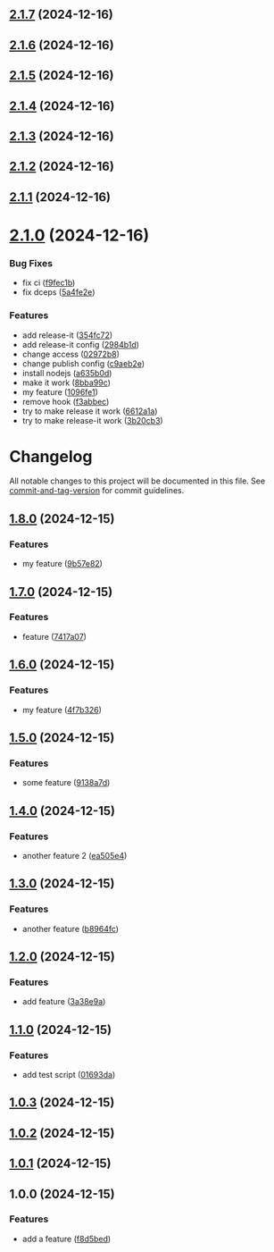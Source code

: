 

## [2.1.7](https://github.com/botflux/gh-actions-test/compare/v2.1.6...v2.1.7) (2024-12-16)

## [2.1.6](https://github.com/botflux/gh-actions-test/compare/v2.1.5...v2.1.6) (2024-12-16)

## [2.1.5](https://github.com/botflux/gh-actions-test/compare/v2.1.4...v2.1.5) (2024-12-16)

## [2.1.4](https://github.com/botflux/gh-actions-test/compare/v2.1.3...v2.1.4) (2024-12-16)

## [2.1.3](https://github.com/botflux/gh-actions-test/compare/v2.1.2...v2.1.3) (2024-12-16)

## [2.1.2](https://github.com/botflux/gh-actions-test/compare/v2.1.1...v2.1.2) (2024-12-16)

## [2.1.1](https://github.com/botflux/gh-actions-test/compare/v2.1.0...v2.1.1) (2024-12-16)

# [2.1.0](https://github.com/botflux/gh-actions-test/compare/v1.8.0...v2.1.0) (2024-12-16)


### Bug Fixes

* fix ci ([f9fec1b](https://github.com/botflux/gh-actions-test/commit/f9fec1b6fee45e516537971a7e547bb45164e8a1))
* fix dceps ([5a4fe2e](https://github.com/botflux/gh-actions-test/commit/5a4fe2e26b3ec0ed19a8d5ec1f74b74626553dfb))


### Features

* add release-it ([354fc72](https://github.com/botflux/gh-actions-test/commit/354fc72131e32ccf2a3211d42a9e9c3998ec0f3f))
* add release-it config ([2984b1d](https://github.com/botflux/gh-actions-test/commit/2984b1d86817099472d12e02afc4e32565517ec3))
* change access ([02972b8](https://github.com/botflux/gh-actions-test/commit/02972b8b7b3e9346d631ab0f9125bd8894af66fa))
* change publish config ([c9aeb2e](https://github.com/botflux/gh-actions-test/commit/c9aeb2e2d01ad51d5b9a1d504d682105c5d4e541))
* install nodejs ([a635b0d](https://github.com/botflux/gh-actions-test/commit/a635b0dc6b77434e9752cbea009a04d959fb82bf))
* make it work ([8bba99c](https://github.com/botflux/gh-actions-test/commit/8bba99c2c95d5111cae7bea69ad8743b13d47233))
* my feature ([1096fe1](https://github.com/botflux/gh-actions-test/commit/1096fe1da44157c83238089b3c67537fb2882434))
* remove hook ([f3abbec](https://github.com/botflux/gh-actions-test/commit/f3abbec90e54be7891f3b1556326f7d1e1d8b54a))
* try to make release it work ([6612a1a](https://github.com/botflux/gh-actions-test/commit/6612a1aa55bfdec30903a923af9f0e05d05af64e))
* try to make release-it work ([3b20cb3](https://github.com/botflux/gh-actions-test/commit/3b20cb3ada56e0a20fd625094986829d84fa88ac))

# Changelog

All notable changes to this project will be documented in this file. See [commit-and-tag-version](https://github.com/absolute-version/commit-and-tag-version) for commit guidelines.

## [1.8.0](https://github.com/botflux/gh-actions-test/compare/v1.7.0...v1.8.0) (2024-12-15)


### Features

* my feature ([9b57e82](https://github.com/botflux/gh-actions-test/commit/9b57e826761ea755390d6c3d4769e555b344530f))

## [1.7.0](https://github.com/botflux/gh-actions-test/compare/v1.6.0...v1.7.0) (2024-12-15)


### Features

* feature ([7417a07](https://github.com/botflux/gh-actions-test/commit/7417a0722b24052d6d0d46c5f1da715066769702))

## [1.6.0](https://github.com/botflux/gh-actions-test/compare/v1.5.0...v1.6.0) (2024-12-15)


### Features

* my feature ([4f7b326](https://github.com/botflux/gh-actions-test/commit/4f7b32636eaf4d9b8155614e02312b1b3ff86475))

## [1.5.0](https://github.com/botflux/gh-actions-test/compare/v1.4.0...v1.5.0) (2024-12-15)


### Features

* some feature ([9138a7d](https://github.com/botflux/gh-actions-test/commit/9138a7dace5a95008b29c4c897e738dd82f163d2))

## [1.4.0](https://github.com/botflux/gh-actions-test/compare/v1.3.0...v1.4.0) (2024-12-15)


### Features

* another feature 2 ([ea505e4](https://github.com/botflux/gh-actions-test/commit/ea505e4b9c319f1f3a509fbb19ce55388e28d4ee))

## [1.3.0](https://github.com/botflux/gh-actions-test/compare/v1.2.0...v1.3.0) (2024-12-15)


### Features

* another feature ([b8964fc](https://github.com/botflux/gh-actions-test/commit/b8964fcb6b1c858d28754e2a6e48688cd372fd3a))

## [1.2.0](https://github.com/botflux/gh-actions-test/compare/v1.1.0...v1.2.0) (2024-12-15)


### Features

* add feature ([3a38e9a](https://github.com/botflux/gh-actions-test/commit/3a38e9a45bc74225e9087d706c26d1d0cdb9b03e))

## [1.1.0](https://github.com/botflux/gh-actions-test/compare/v1.0.3...v1.1.0) (2024-12-15)


### Features

* add test script ([01693da](https://github.com/botflux/gh-actions-test/commit/01693dab92c438cd255518e0cc1492242ae1f39d))

## [1.0.3](https://github.com/botflux/gh-actions-test/compare/v1.0.2...v1.0.3) (2024-12-15)

## [1.0.2](https://github.com/botflux/gh-actions-test/compare/v1.0.1...v1.0.2) (2024-12-15)

## [1.0.1](https://github.com/botflux/gh-actions-test/compare/v1.0.0...v1.0.1) (2024-12-15)

## 1.0.0 (2024-12-15)


### Features

* add a feature ([f8d5bed](https://github.com/botflux/gh-actions-test/commit/f8d5bed5a3085fc42f8c96b32ff3bd0f6a1650d7))
